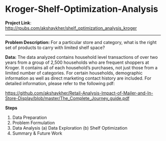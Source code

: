 # Kroger-Shelf-Optimization-Analysis

**Project Link**:
http://rpubs.com/akshaykher/shelf_optimization_analysis_kroger

***

**Problem Description:**
For a particular store and category, what is the right set of products to carry with limited shelf space?

**Data:**
The data analyzed contains household level transactions of over two years from a group of 2,500 households who are frequent shoppers at Kroger. It contains all of each household’s purchases, not just those from a limited number of categories. For certain households, demographic information as well as direct marketing contact history are included. For detailed information, please refer to the following pdf:

https://github.com/akshaykher/Retail-Analysis-Impact-of-Mailer-and-In-Store-Display/blob/master/The_Complete_Journey_guide.pdf

**Steps**
1. Data Preparation
2. Problem Formulation
3. Data Analysis
    (a) Data Exploration
    (b) Shelf Optimization
4. Summary & Future Work
